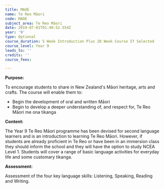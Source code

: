 ```yaml
---
title: MAOE
name: Te Reo Māori
code: MAOE
subject_area: Te Reo Māori
date: 2019-07-01T01:49:52.554Z
year: '9'
type: Optional
course_duration: 5 Week Introduction Plus 20 Week Course If Selected
course_level: Year 9
leads_to: ''
credits: ''
course_fees: 

---
```

**Purpose:**

To encourage students to share in New Zealand's Māori heritage, arts and crafts. The course will enable them to: 

* Begin the development of oral and written Māori 
* Begin to develop a deeper understanding of, and respect for, Te Reo Māori me ona tikanga

**Content:**

The Year 9 Te Reo Māori programme has been devised for second language learners and is an introduction to learning Te Reo Māori. However, if students are already proficient in Te Reo or have been in an immersion class they should inform the school and they will have the option to study NCEA Level 1. Students will cover a range of basic language activities for everyday life and some customary tikanga.

**Assessment:**

Assessment of the four key language skills: Listening, Speaking, Reading and Writing.
